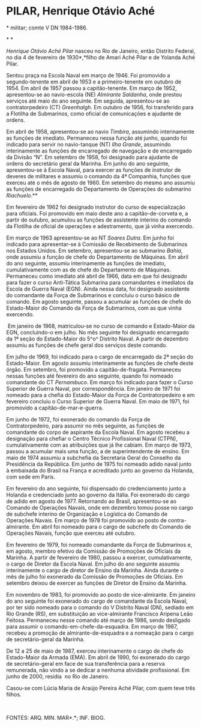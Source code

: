 PILAR, Henrique Otávio Aché
===========================

\* militar; comte V DN 1984-1986.

* *

*Henrique Otávio Aché Pilar* nasceu no Rio de Janeiro, então Distrito
Federal, no dia 4 de fevereiro de 1930*,*filho de Amari Aché Pilar e de
Yolanda Aché Pilar.

Sentou praça na Escola Naval em março de 1946. Foi promovido a
segundo-tenente em abril de 1953 e a primeiro-tenente em outubro de
1954. Em abril de 1957 passou a capitão-tenente. Em março de 1952,
apresentou-se ao navio-escola (NE) *Almirante Saldanha*, onde prestou
serviços até maio do ano seguinte. Em seguida, apresentou-se ao
contratorpedeiro (CT) *Greenhalgh*. Em outubro de 1956, foi transferido
para a Flotilha de Submarinos, como oficial de comunicações e ajudante
de ordens.

Em abril de 1958, apresentou-se ao navio *Timbira*, assumindo
interinamente as funções de imediato. Permaneceu nessa função até junho,
quando foi indicado para servir no navio-tanque (NT) *Ilha Grande*,
assumindo interinamente as funções de encarregado de navegação e de
encarregado da Divisão “N”. Em setembro de 1958, foi designado para
ajudante de ordens do secretário geral da Marinha. Em junho do ano
seguinte, apresentou-se à Escola Naval, para exercer as funções de
instrutor de deveres de militares e assumiu o comando da 4ª Companhia,
funções que exerceu até o mês de agosto de 1960. Em setembro do mesmo
ano assumiu as funções de encarregado do Departamento de Operações do
submarino *Riachuelo*.**

Em fevereiro de 1962 foi designado instrutor do curso de especialização
para oficiais. Foi promovido em maio deste ano a capitão-de-corveta e, a
partir de outubro, acumulou as funções de assistente interino do comando
da Flotilha de oficial de operações e adestramento, que já vinha
exercendo.

Em março de 1963 apresentou-se ao NT *Soares Dutra*. Em junho foi
indicado para apresentar-se à Comissão de Recebimento de Submarinos nos
Estados Unidos. Em setembro, apresentou-se ao submarino *Bahia*, onde
assumiu a função de chefe do Departamento de Máquinas. Em abril do ano
seguinte, assumiu interinamente as funções de imediato, cumulativamente
com as de chefe do Departamento de Máquinas. Permaneceu como imediato
até abril de 1966, data em que foi designado para fazer o curso
Anti-Tática Submarina para comandantes e imediatos da Escola de Guerra
Naval (EGN). Ainda nessa data, foi designado assistente do comandante da
Força de Submarinos e concluiu o curso básico de comando. Em agosto
seguinte, passou a acumular as funções de chefe do Estado-Maior do
Comando da Força de Submarinos, com as que vinha exercendo.

 Em janeiro de 1968, matriculou-se no curso de comando e Estado-Maior da
EGN, concluindo-o em julho. No mês seguinte foi designado encarregado da
1ª seção do Estado-Maior do 5^o^ Distrito Naval. A partir de dezembro
assumiu as funções de chefe geral dos serviços deste comando.

Em julho de 1969, foi indicado para o cargo de encarregado da 2ª seção
do Estado-Maior. Em agosto assumiu interinamente as funções de chefe
deste órgão. Em setembro, foi promovido a capitão-de-fragata. Permaneceu
nessas funções até fevereiro do ano seguinte, quando foi nomeado
comandante do CT *Pernambuco*. Em março foi indicado para fazer o Curso
Superior de Guerra Naval, por correspondência. Em janeiro de 1971 foi
nomeado para a chefia do Estado-Maior da Força de Contratorpedeiro e em
fevereiro concluiu o Curso Superior de Guerra Naval. Em maio de 1971,
foi promovido a capitão-de-mar-e-guerra.

Em junho de 1972, foi exonerado do comando da Força de Contratorpedeiro,
para assumir no mês seguinte, as funções de comandante do corpo de
aspirante da Escola Naval. Em agosto recebeu a designação para chefiar o
Centro Técnico Profissional Naval (CTPN), cumulativamente com as
atribuições que já lhe cabiam. Em março de 1973, passou a acumular mais
uma função, a de superintendente de ensino. Em maio de 1974 assumiu a
subchefia da Secretaria Geral do Conselho da Presidência da República.
Em junho de 1975 foi nomeado adido naval junto à embaixada do Brasil na
França e acreditado junto ao governo da Holanda, com sede em Paris.

Em fevereiro do ano seguinte, foi dispensado do credenciamento junto a
Holanda e credenciado junto ao governo da Itália. Foi exonerado do cargo
de adido em agosto de 1977. Retornando ao Brasil, apresentou-se ao
Comando de Operações Navais, onde em dezembro tomou posse no cargo de
subchefe interino de Organização e Logística do Comando de Operações
Navais. Em março de 1978 foi promovido ao posto de contra-almirante. Em
abril foi nomeado para o cargo de subchefe do Comando de Operações
Navais, função que exerceu até outubro.

Em fevereiro de 1979, foi nomeado comandante da Força de Submarinos e,
em agosto, membro efetivo da Comissão de Promoções de Oficiais da
Marinha. A partir de fevereiro de 1980, passou a exercer,
cumulativamente, o cargo de Diretor da Escola Naval. Em julho do ano
seguinte assumiu interinamente o cargo de diretor de Ensino da Marinha.
Ainda durante o mês de julho foi exonerado da Comissão de Promoções de
Oficiais. Em setembro deixou de exercer as funções de Diretor de Ensino
da Marinha.

Em novembro de 1983, foi promovido ao posto de vice-almirante. Em
janeiro do ano seguinte foi exonerado do cargo de comandante da Escola
Naval, por ter sido nomeado para o comando do V Distrito Naval (DN),
sediado em Rio Grande (RS), em substituição ao vice-almirante Francisco
Aripena Leão Feitosa. Permaneceu nesse comando até março de 1986, sendo
desligado para assumir o comando-em-chefe-da-esquadra. Em março de 1987,
recebeu a promoção de almirante-de-esquadra e a nomeação para o cargo de
secretário-geral da Marinha.

De 12 a 25 de maio de 1987, exerceu interinamente o cargo de chefe do
Estado-Maior da Armada (EMA). Em abril de 1990, foi exonerado do cargo
de secretário-geral em face de sua transferência para a reserva
remunerada, não vindo a se dedicar a nenhuma atividade profissional. Em
junho de 2000, residia  no Rio de Janeiro.

Casou-se com Lúcia Maria de Araújo Pereira Aché Pilar, com quem teve
três filhos.

 

FONTES: ARQ. MIN. MAR*.*; INF. BIOG.

 
